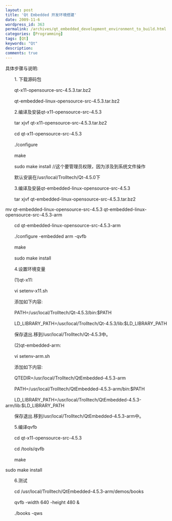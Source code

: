 ```yaml
---
layout: post
title: 'Qt Embedded 开发环境搭建'
date: 2009-11-6
wordpress_id: 363
permalink: /archives/qt_embedded_development_environment_to_build.html
categories: [Programming]
tags: [Qt]
keywords: "Qt"
description: 
comments: true
---
```


具体步骤与说明:

　　1. 下载源码包

　　qt-x11-opensource-src-4.5.3.tar.bz2

　　qt-embedded-linux-opensource-src-4.5.3.tar.bz2


　　2.编译及安装qt-x11-opensource-src-4.5.3

　　tar xjvf qt-x11-opensource-src-4.5.3.tar.bz2

　　cd qt-x11-opensource-src-4.5.3

　　./configure

　　make

　　sudo make install //这个要管理员权限，因为涉及到系统文件操作

　　默认安装在/usr/local/Trolltech/Qt-4.5.0下

　　3.编译及安装qt-embedded-linux-opensource-src-4.5.3

　　tar xjvf qt-embedded-linux-opensource-src-4.5.3.tar.bz2

 mv qt-embedded-linux-opensource-src-4.5.3 qt-embedded-linux-opensource-src-4.5.3-arm

　　cd qt-embedded-linux-opensource-src-4.5.3-arm

　　./configure -embedded arm -qvfb

　　make

　　sudo make install

　　4.设置环境变量

　　(1)qt-x11:

　　vi setenv-x11.sh

　　添加如下内容:

　　PATH=/usr/local/Trolltech/Qt-4.5.3/bin:$PATH

　　LD_LIBRARY_PATH=/usr/local/Trolltech/Qt-4.5.3/lib:$LD_LIBRARY_PATH

　　保存退出.移到/usr/local/Trolltech/Qt-4.5.3中。


　　(2)qt-embedded-arm:

　　vi setenv-arm.sh

　　添加如下内容:

　　QTEDIR=/usr/local/Trolltech/QtEmbedded-4.5.3-arm

　　PATH=/usr/local/Trolltech/QtEmbedded-4.5.3-arm/bin:$PATH

　　LD_LIBRARY_PATH=/usr/local/Trolltech/QtEmbedded-4.5.3-arm/lib:$LD_LIBRARY_PATH

　　保存退出.移到/usr/local/Trolltech/QtEmbedded-4.5.3-arm中。


　　5.编译qvfb

　　cd qt-x11-opensource-src-4.5.3

　　cd /tools/qvfb

　　make 
 
 sudo make install

　　6.测试

　　cd /usr/local/Trolltech/QtEmbedded-4.5.3-arm/demos/books

　　qvfb -width 640 -height 480 &

　　./books -qws
